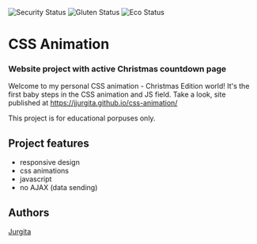 ![Security Status](https://img.shields.io/security-headers?label=Security&url=https%3A%2F%2Fgithub.com&style=flat-square)
![Gluten Status](https://img.shields.io/badge/Gluten-Free-green.svg)
![Eco Status](https://img.shields.io/badge/ECO-Friendly-green.svg)

# CSS Animation
### Website project with active Christmas countdown page

Welcome to my personal CSS animation - Christmas Edition world! It's the first baby steps in the CSS animation and JS field. Take a look, site published at https://jjurgita.github.io/css-animation/

This project is for educational porpuses only.

## Project features
- responsive design
- css animations
- javascript
- no AJAX (data sending)

## Authors
[Jurgita](https://github.com/Jjurgita)